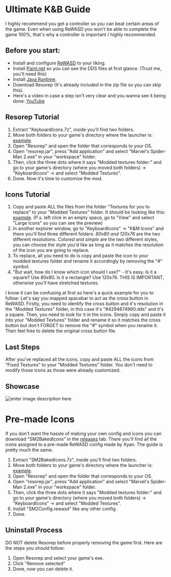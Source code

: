 
# Ultimate K&B Guide
I highly recommend you get a controller so you can beat certain areas of the game. Even when using ReWASD you won't be able to complete the game 100%, that's why a controller is important / highly recommended.
## Before you start:
 - Install and configure [ReWASD](https://github.com/EugeneSunrise/reWASD) to your liking.
 - Install [Paint.net](https://www.getpaint.net/) so you can see the DDS files at first glance. (Trust me, you'll need this)
 - Install [Java Runtime](https://www.java.com/es/).
 - Download Resorep (It's already included in the zip file so you can skip this).
 - Here's a video in case a step isn't very clear and you wanna see it being done: [YouTube](https://youtu.be/EQdKYTqf73I)
## Resorep Tutorial
 1. Extract "KeyboardIcons.7z", inside you'll find two folders.
 2. Move both folders to your game's directory where the launcher is: [example](https://i.imgur.com/vZ1KcqZ.png).
 3. Open "Resorep" and open the folder that corresponds to your OS.
 4. Open "resorep.jar", press "Add application" and select "Marvel's Spider-Man 2.exe" in your "workspace" folder.
 5. Then, click the three dots where it says "Modded textures folder:" and go to your game's directory (where you moved both folders) -> "KeyboardIcons" -> and select "Modded Textures".
 6.  Done. Now it's time to customize the mod.
 
 ## Icons Tutorial
 1. Copy and paste ALL the files from the folder "Textures for you to replace" to your "Modded Textures" folder. It should be looking like this: [example](https://i.imgur.com/REhgeEF.png).
 (P.s. left click in an empty space, go to "View" and select "Large Icons" so you can see the preview)
 2. In another explorer window, go to "KeyboardIcons" -> "K&M Icons" and there you'll find three different folders. *80x80 and 120x76* are the two different resolutions. *Colored and simple* are the two different styles, you can choose the style you'd like as long as it matches the resolution of the icon you are going to replace.
3. To replace, all you need to do is copy and paste the icon to your modded textures folder and rename it accordingly by removing the "#" symbol.
4. "But wait, how do I know which icon should I use?" - It's easy. Is it a square? Use 80x80. Is it a rectangle? Use 120x76. THIS IS IMPORTANT, otherwise you'll have stretched textures.

I know it can be confusing at first so here's a quick example for you to follow: Let's say you mapped spacebar to act as the cross button in ReWASD. Firstly, you need to identify the cross button and it's resolution in the "Modded Textures" folder, in this case it's "#4294874960.dds" and it's a square. Then, you need to look for it in the icons. Simply copy and paste it into your "Modded Textures" folder and rename it so it matches the cross button but don't FORGET to remove the "#" symbol when you rename it. Then feel free to delete the original cross button file.
## Last Steps
After you've replaced all the icons, copy and paste ALL the icons from "Fixed Textures" to your "Modded Textures" folder. You don't need to modify those icons as those were already customized.

## Showcase
![enter image description here](https://media.discordapp.net/attachments/1202083020623065108/1218921361104175194/1.png?ex=6612a67a&is=6600317a&hm=bbb1214779f5579723ed3f69b10717f40770b6e5594dec880361773c86d10687&=&format=webp&quality=lossless&width=1175&height=644)
# Pre-made Icons
If you don't want the hassle of making your own config and icons you can download "SM2BakedIcons" in the [releases](https://github.com/okangel12345/SM2KeyboardIcons/tags) tab. There you'll find all the icons assigned to a pre-made ReWASD config made by Xyan. The guide is pretty much the same.
1. Extract "SM2BakedIcons.7z", inside you'll find two folders.
 2. Move both folders to your game's directory where the launcher is: [example](https://i.imgur.com/vZ1KcqZ.png).
 3. Open "Resorep" and open the folder that corresponds to your OS.
 4. Open "resorep.jar", press "Add application" and select "Marvel's Spider-Man 2.exe" in your "workspace" folder.
 5. Then, click the three dots where it says "Modded textures folder:" and go to your game's directory (where you moved both folders) -> "KeyboardIcons" -> and select "Modded Textures".
 6.  Install "SM2Config.rewasd" like any other config.
 7.  Done.

## Uninstall Process
DO NOT delete Resorep before properly removing the game first. Here are the steps you should follow:
1. Open Resorep and select your game's exe.
2.  Click "Remove selected"
3.  Done, now you can delete it.
